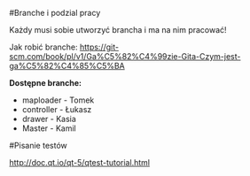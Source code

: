 #Branche i podzial pracy

Każdy musi sobie utworzyć brancha i ma na nim pracować!

Jak robić branche:
https://git-scm.com/book/pl/v1/Ga%C5%82%C4%99zie-Gita-Czym-jest-ga%C5%82%C4%85%C5%BA

**Dostępne branche:**
- maploader - Tomek
- controller - Łukasz
- drawer - Kasia
- Master - Kamil

#Pisanie testów

http://doc.qt.io/qt-5/qtest-tutorial.html
